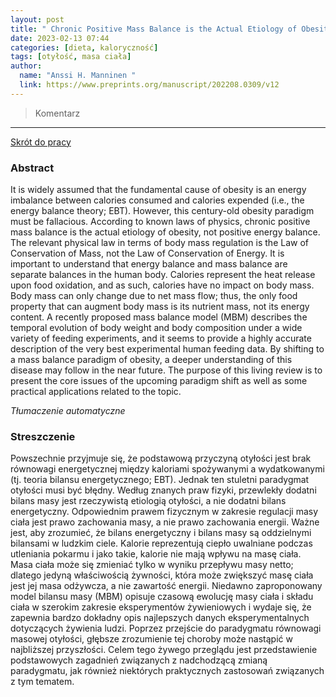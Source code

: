 ```yaml
---
layout: post
title: " Chronic Positive Mass Balance is the Actual Etiology of Obesity: A Living Review "
date: 2023-02-13 07:44
categories: [dieta, kaloryczność]
tags: [otyłość, masa ciała]
author:
  name: "Anssi H. Manninen "
  link: https://www.preprints.org/manuscript/202208.0309/v12
---
```


> Komentarz
> 
<hr>

[Skrót do pracy](https://www.researchgate.net/publication/363553113_Chronic_Positive_Mass_Balance_is_the_Actual_Etiology_of_Obesity_A_Living_Review) 

### Abstract
It is widely assumed that the fundamental cause of obesity is an energy imbalance between calories consumed and calories expended (i.e., the energy balance theory; EBT). However, this century-old obesity paradigm must be fallacious. According to known laws of physics, chronic positive mass balance is the actual etiology of obesity, not positive energy balance. The relevant physical law in terms of body mass regulation is the Law of Conservation of Mass, not the Law of Conservation of Energy. It is important to understand that energy balance and mass balance are separate balances in the human body. Calories represent the heat release upon food oxidation, and as such, calories have no impact on body mass. Body mass can only change due to net mass flow; thus, the only food property that can augment body mass is its nutrient mass, not its energy content. A recently proposed mass balance model (MBM) describes the temporal evolution of body weight and body composition under a wide variety of feeding experiments, and it seems to provide a highly accurate description of the very best experimental human feeding data. By shifting to a mass balance paradigm of obesity, a deeper understanding of this disease may follow in the near future. The purpose of this living review is to present the core issues of the upcoming paradigm shift as well as some practical applications related to the topic.

*Tłumaczenie automatyczne*

### Streszczenie
Powszechnie przyjmuje się, że podstawową przyczyną otyłości jest brak równowagi energetycznej między kaloriami spożywanymi a wydatkowanymi (tj. teoria bilansu energetycznego; EBT). Jednak ten stuletni paradygmat otyłości musi być błędny. Według znanych praw fizyki, przewlekły dodatni bilans masy jest rzeczywistą etiologią otyłości, a nie dodatni bilans energetyczny. Odpowiednim prawem fizycznym w zakresie regulacji masy ciała jest prawo zachowania masy, a nie prawo zachowania energii. Ważne jest, aby zrozumieć, że bilans energetyczny i bilans masy są oddzielnymi bilansami w ludzkim ciele. Kalorie reprezentują ciepło uwalniane podczas utleniania pokarmu i jako takie, kalorie nie mają wpływu na masę ciała. Masa ciała może się zmieniać tylko w wyniku przepływu masy netto; dlatego jedyną właściwością żywności, która może zwiększyć masę ciała jest jej masa odżywcza, a nie zawartość energii. Niedawno zaproponowany model bilansu masy (MBM) opisuje czasową ewolucję masy ciała i składu ciała w szerokim zakresie eksperymentów żywieniowych i wydaje się, że zapewnia bardzo dokładny opis najlepszych danych eksperymentalnych dotyczących żywienia ludzi. Poprzez przejście do paradygmatu równowagi masowej otyłości, głębsze zrozumienie tej choroby może nastąpić w najbliższej przyszłości. Celem tego żywego przeglądu jest przedstawienie podstawowych zagadnień związanych z nadchodzącą zmianą paradygmatu, jak również niektórych praktycznych zastosowań związanych z tym tematem.